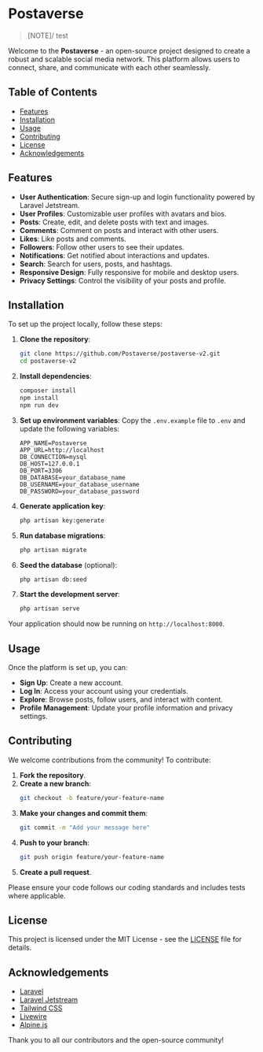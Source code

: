 # Postaverse

>[NOTE]/ test

Welcome to the **Postaverse** - an open-source project designed to create a robust and scalable social media network. This platform allows users to connect, share, and communicate with each other seamlessly.

## Table of Contents

- [Features](#features)
- [Installation](#installation)
- [Usage](#usage)
- [Contributing](#contributing)
- [License](#license)
- [Acknowledgements](#acknowledgements)

## Features

- **User Authentication**: Secure sign-up and login functionality powered by Laravel Jetstream.
- **User Profiles**: Customizable user profiles with avatars and bios.
- **Posts**: Create, edit, and delete posts with text and images.
- **Comments**: Comment on posts and interact with other users.
- **Likes**: Like posts and comments.
- **Followers**: Follow other users to see their updates.
- **Notifications**: Get notified about interactions and updates.
- **Search**: Search for users, posts, and hashtags.
- **Responsive Design**: Fully responsive for mobile and desktop users.
- **Privacy Settings**: Control the visibility of your posts and profile.

## Installation

To set up the project locally, follow these steps:

1. **Clone the repository**:
    ```bash
    git clone https://github.com/Postaverse/postaverse-v2.git
    cd postaverse-v2
    ```

2. **Install dependencies**:
    ```bash
    composer install
    npm install
    npm run dev
    ```

3. **Set up environment variables**:
    Copy the `.env.example` file to `.env` and update the following variables:
    ```
    APP_NAME=Postaverse
    APP_URL=http://localhost
    DB_CONNECTION=mysql
    DB_HOST=127.0.0.1
    DB_PORT=3306
    DB_DATABASE=your_database_name
    DB_USERNAME=your_database_username
    DB_PASSWORD=your_database_password
    ```

4. **Generate application key**:
    ```bash
    php artisan key:generate
    ```

5. **Run database migrations**:
    ```bash
    php artisan migrate
    ```

6. **Seed the database** (optional):
    ```bash
    php artisan db:seed
    ```

7. **Start the development server**:
    ```bash
    php artisan serve
    ```

Your application should now be running on `http://localhost:8000`.

## Usage

Once the platform is set up, you can:

- **Sign Up**: Create a new account.
- **Log In**: Access your account using your credentials.
- **Explore**: Browse posts, follow users, and interact with content.
- **Profile Management**: Update your profile information and privacy settings.

## Contributing

We welcome contributions from the community! To contribute:

1. **Fork the repository**.
2. **Create a new branch**:
    ```bash
    git checkout -b feature/your-feature-name
    ```
3. **Make your changes and commit them**:
    ```bash
    git commit -m "Add your message here"
    ```
4. **Push to your branch**:
    ```bash
    git push origin feature/your-feature-name
    ```
5. **Create a pull request**.

Please ensure your code follows our coding standards and includes tests where applicable.

## License

This project is licensed under the MIT License - see the [LICENSE](LICENSE) file for details.

## Acknowledgements

- [Laravel](https://laravel.com/)
- [Laravel Jetstream](https://jetstream.laravel.com/)
- [Tailwind CSS](https://tailwindcss.com/)
- [Livewire](https://laravel-livewire.com/)
- [Alpine.js](https://alpinejs.dev/)

Thank you to all our contributors and the open-source community!